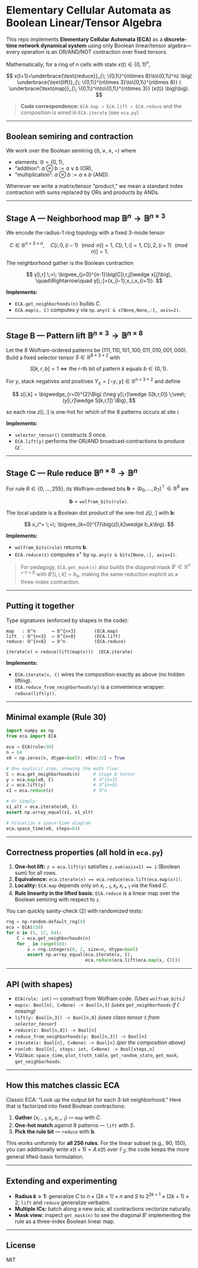 # Elementary Cellular Automata as Boolean Linear/Tensor Algebra

This repo implements **Elementary Cellular Automata (ECA)** as a **discrete-time network dynamical system** using only Boolean linear/tensor algebra—every operation is an OR/AND/NOT contraction over fixed tensors.

Mathematically, for a ring of $n$ cells with state $x(t)\in\{0,1\}^n$,

$$
x(t+1)=\underbrace{\text{reduce}}_{\; \{0,1\}^{n\times 8}\to\{0,1\}^n}
\big(
\underbrace{\text{lift}}_{\; \{0,1\}^{n\times 3}\to\{0,1\}^{n\times 8}}
(
\underbrace{\text{map}}_{\; \{0,1\}^n\to\{0,1\}^{n\times 3}}
(x(t))
\big)\big).
$$

> **Code correspondence:**
> `ECA.map → ECA.lift → ECA.reduce` and the composition is wired in `ECA.iterate` (see `eca.py`).

---

## Boolean semiring and contraction

We work over the Boolean semiring $(\mathbb{B},\vee,\wedge,\neg)$ where

* elements: $\mathbb{B}=\{0,1\}$,
* “addition”: $a\oplus b:=a\vee b$ (OR),
* “multiplication”: $a\otimes b:=a\wedge b$ (AND).

Whenever we write a matrix/tensor “product,” we mean a standard index contraction with sums replaced by ORs and products by ANDs.

---

## Stage A — Neighborhood **map** $\mathbb{B}^n\to\mathbb{B}^{n\times 3}$

We encode the radius-1 ring topology with a fixed 3-mode tensor

$$
C\in\mathbb{B}^{n\times 3\times n},\quad
C[i,0,(i-1)\!\!\!\!\pmod n]=1,\;C[i,1,i]=1,\;C[i,2,(i+1)\!\!\!\!\pmod n]=1.
$$

The neighborhood gather is the Boolean contraction

$$
y[i,r] \;=\; \bigvee_{j=0}^{n-1}\big(C[i,r,j]\wedge x[j]\big),
\quad\Rightarrow\quad y[i,:]=(x_{i-1},x_i,x_{i+1}).
$$

**Implements:**

* `ECA.get_neighborhoods(n)` builds $C$.
* `ECA.map(x, C)` computes $y$ via `np.any(C & x[None,None,:], axis=2)`.

---

## Stage B — Pattern **lift** $\mathbb{B}^{n\times 3}\to\mathbb{B}^{n\times 8}$

Let the 8 Wolfram-ordered patterns be
$(111,110,101,100,011,010,001,000)$.
Build a fixed selector tensor $S\in\mathbb{B}^{8\times 3\times 2}$ with

$$
S[k,r,b]=1 \iff \text{the } r\text{-th bit of pattern }k \text{ equals } b\in\{0,1\}.
$$

For $y$, stack negatives and positives $Y_{\pm}=[\neg y,\;y]\in\mathbb{B}^{n\times 3\times 2}$ and define

$$
z[i,k]
= \bigwedge_{r=0}^{2}\Big( (\neg y[i,r]\wedge S[k,r,0]) \;\vee\; (y[i,r]\wedge S[k,r,1]) \Big),
$$

so each row $z[i,:]$ is one-hot for which of the 8 patterns occurs at site $i$.

**Implements:**

* `selector_tensor()` constructs $S$ once.
* `ECA.lift(y)` performs the OR/AND broadcast‐contractions to produce (z\`.

---

## Stage C — Rule **reduce** $\mathbb{B}^{n\times 8}\to\mathbb{B}^n$

For rule $R\in\{0,\dots,255\}$, its Wolfram-ordered bits
$\mathbf{b}=(b_0,\dots,b_7)^\top\in\mathbb{B}^8$ are

$$
\mathbf b=\texttt{wolfram\_bits(rule)}.
$$

The local update is a Boolean dot product of the one-hot $z[i,:]$ with $\mathbf b$:

$$
x_i^+ \;=\; \bigvee_{k=0}^{7}\big(z[i,k]\wedge b_k\big).
$$

**Implements:**

* `wolfram_bits(rule)` returns $\mathbf b$.
* `ECA.reduce(z)` computes $x^+$ by `np.any(z & bits[None,:], axis=1)`.

> For pedagogy, `ECA.get_mask(n)` also builds the diagonal mask $B'\in\mathbb{B}^{n\times n\times 8}$ with $B'[i,i,k]=b_k$, making the same reduction explicit as a three-index contraction.

---

## Putting it together

Type signatures (enforced by shapes in the code):

```
map   : 𝔹^n      → 𝔹^{n×3}       (ECA.map)
lift  : 𝔹^{n×3}  → 𝔹^{n×8}       (ECA.lift)
reduce: 𝔹^{n×8}  → 𝔹^n           (ECA.reduce)

iterate(x) = reduce(lift(map(x)))  (ECA.iterate)
```

**Implements:**

* `ECA.iterate(x, C)` wires the composition exactly as above (no hidden lifting).
* `ECA.reduce_from_neighborhoods(y)` is a convenience wrapper: `reduce(lift(y))`.

---

## Minimal example (Rule 30)

```python
import numpy as np
from eca import ECA

eca = ECA(rule=30)
n = 64
x0 = np.zeros(n, dtype=bool); x0[n//2] = True

# One explicit step, showing the math flow:
C = eca.get_neighborhoods(n)     # Stage A tensor
y = eca.map(x0, C)               # 𝔹^{n×3}
z = eca.lift(y)                  # 𝔹^{n×8}
x1 = eca.reduce(z)               # 𝔹^n

# Or simply:
x1_alt = eca.iterate(x0, C)
assert np.array_equal(x1, x1_alt)

# Visualize a space-time diagram
eca.space_time(x0, steps=64)
```

---

## Correctness properties (all hold in `eca.py`)

1. **One-hot lift:** `z = eca.lift(y)` satisfies `z.sum(axis=1) == 1` (Boolean sum) for all rows.
2. **Equivalence:** `eca.iterate(x) == eca.reduce(eca.lift(eca.map(x)))`.
3. **Locality:** `ECA.map` depends only on $x_{i-1},x_i,x_{i+1}$ via the fixed $C$.
4. **Rule linearity in the lifted basis:** `ECA.reduce` is a linear map over the Boolean semiring with respect to `z`.

You can quickly sanity-check (2) with randomized tests:

```python
rng = np.random.default_rng(0)
eca = ECA(110)
for n in (5, 17, 64):
    C = eca.get_neighborhoods(n)
    for _ in range(50):
        x = rng.integers(0, 2, size=n, dtype=bool)
        assert np.array_equal(eca.iterate(x, C),
                              eca.reduce(eca.lift(eca.map(x, C))))
```

---

## API (with shapes)

* `ECA(rule: int)` — construct from Wolfram code. *(Uses `wolfram_bits`.)*
* `map(x: Bool[n], C=None) -> Bool[n,3]` *(uses `get_neighborhoods` if `C` missing)*
* `lift(y: Bool[n,3]) -> Bool[n,8]` *(uses class tensor `S` from `selector_tensor`)*
* `reduce(z: Bool[n,8]) -> Bool[n]`
* `reduce_from_neighborhoods(y: Bool[n,3]) -> Bool[n]`
* `iterate(x: Bool[n], C=None) -> Bool[n]` *(per the composition above)*
* `run(x0: Bool[n], steps: int, C=None) -> Bool[steps,n]`
* Viz/aux: `space_time`, `plot_truth_table`, `get_random_state`, `get_mask`, `get_neighborhoods`.

---

## How this matches classic ECA

Classic ECA: “Look up the output bit for each 3-bit neighborhood.”
Here that is factorized into fixed Boolean contractions:

1. **Gather** $(x_{i-1},x_i,x_{i+1})$ — `map` with $C$.
2. **One-hot match** against 8 patterns — `lift` with $S$.
3. **Pick the rule bit** — `reduce` with $\mathbf b$.

This works uniformly for **all 256 rules**. For the linear subset (e.g., 90, 150), you can additionally write $x(t+1)=A\,x(t)$ over $\mathbb{F}_2$; the code keeps the more general lifted-basis formulation.

---

## Extending and experimenting

* **Radius $k>1$:** generalize $C$ to $n\times(2k+1)\times n$ and $S$ to $2^{2k+1}\times(2k+1)\times 2$; `lift` and `reduce` generalize verbatim.
* **Multiple ICs:** batch along a new axis; all contractions vectorize naturally.
* **Mask view:** inspect `get_mask(n)` to see the diagonal $B'$ implementing the rule as a three-index Boolean linear map.

---

## License

MIT
